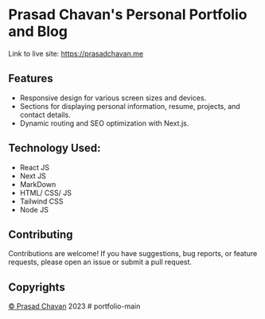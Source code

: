# Prasad Chavan's Personal Portfolio and Blog
Link to live site: https://prasadchavan.me


## Features

- Responsive design for various screen sizes and devices.
- Sections for displaying personal information, resume, projects, and contact details.
- Dynamic routing and SEO optimization with Next.js.

## Technology Used:
- React JS
- Next JS
- MarkDown
- HTML/ CSS/ JS
- Tailwind CSS
- Node JS

## Contributing

Contributions are welcome! If you have suggestions, bug reports, or feature requests, please open an issue or submit a pull request.

## Copyrights

[© Prasad Chavan](https://github.com/prasad-chavan1) <a>2023</a>
#   p o r t f o l i o - m a i n  
 